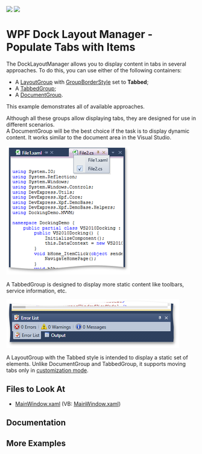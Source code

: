 <!-- default badges list -->
[![](https://img.shields.io/badge/Open_in_DevExpress_Support_Center-FF7200?style=flat-square&logo=DevExpress&logoColor=white)](https://supportcenter.devexpress.com/ticket/details/T326792)
[![](https://img.shields.io/badge/📖_How_to_use_DevExpress_Examples-e9f6fc?style=flat-square)](https://docs.devexpress.com/GeneralInformation/403183)
<!-- default badges end -->
# WPF Dock Layout Manager - Populate Tabs with Items


The DockLayoutManager allows you to display content in tabs in several approaches. To do this, you can use either of the following containers:

- A [LayoutGroup](https://docs.devexpress.com/WPF/DevExpress.Xpf.Docking.LayoutGroup) with [GroupBorderStyle](https://docs.devexpress.com/WPF/DevExpress.Xpf.Docking.LayoutGroup.GroupBorderStyle) set to **Tabbed**;  
- A [TabbedGroup](https://docs.devexpress.com/WPF/DevExpress.Xpf.Docking.TabbedGroup);  
- A [DocumentGroup](https://docs.devexpress.com/WPF/DevExpress.Xpf.Docking.DocumentGroup).

This example demonstrates all of available approaches.
  
Although all these groups allow displaying tabs, they are designed for use in different scenarios.  
A DocumentGroup will be the best choice if the task is to display dynamic content. It works similar to the document area in the Visual Studio.

![](https://raw.githubusercontent.com/DevExpress-Examples/how-to-display-items-in-tabs-t326792/15.1.3+/media/cdfa2c50-a7ba-11e5-80bf-00155d62480c.png)

A TabbedGroup is designed to display more static content like toolbars, service information, etc.  

![](https://raw.githubusercontent.com/DevExpress-Examples/how-to-display-items-in-tabs-t326792/15.1.3+/media/e2d07c56-a7ba-11e5-80bf-00155d62480c.png)

A LayoutGroup with the Tabbed style is intended to display a static set of elements. Unlike DocumentGroup and TabbedGroup, it supports moving tabs only in [customization mode](https://docs.devexpress.com/WPF/7222/controls-and-libraries/layout-management/dock-windows/layout-functionality/customization-mode).

<!-- default file list -->
## Files to Look At

* [MainWindow.xaml](./CS/MainWindow.xaml) (VB: [MainWindow.xaml](./VB/MainWindow.xaml))
<!-- default file list end -->

## Documentation

## More Examples
